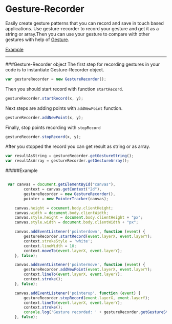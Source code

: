 # Gesture-Recorder
Easily create gesture patterns that you can record and save in touch based applications.
Use gesture-recorder to record your gesture and get it as a string or array.Then you can use your gesture to compare with other gestures with help of [Gesture](https://github.com/Rapid-Application-Development-JS/Gesture).

[Example](http://rapid-application-development-js.github.io/Gesture-Recorder/example/)

---

###Gesture-Recorder object
The first step for recording gestures in your code is to instantiate Gesture-Recorder object.

```javascript
var gestureRecorder = new GestureRecorder();
```

Then you should start record with function `startRecord`.

```javascript
gestureRecorder.startRecord(x, y);
```

Next steps are adding points with `addNewPoint` function.


```javascript
gestureRecorder.addNewPoint(x, y);
```

Finally, stop points recording with  `stopRecord`

```javascript
gestureRecorder.stopRecord(x, y);
```

After you stopped the record you can get result as string or as array.

```javascript
var resultAsString = gestureRecorder.getGestureString();
var resultAsArray = gestureRecorder.getGestureArray();
```


#####Example
```javascript

 var canvas = document.getElementById("canvas"),
        context = canvas.getContext("2d"),
        gestureRecorder = new GestureRecorder(),
        pointer = new PointerTracker(canvas);

    canvas.height = document.body.clientHeight;
    canvas.width = document.body.clientWidth;
    canvas.style.height = document.body.clientHeight + "px";
    canvas.style.width = document.body.clientWidth + "px";

    canvas.addEventListener('pointerdown', function (event) {
        gestureRecorder.startRecord(event.layerX, event.layerY);
        context.strokeStyle = 'white';
        context.lineWidth = 10;
        context.moveTo(event.layerX, event.layerY);
    }, false);

    canvas.addEventListener('pointermove', function (event) {
        gestureRecorder.addNewPoint(event.layerX, event.layerY);
        context.lineTo(event.layerX, event.layerY);
        context.stroke();
    }, false);

    canvas.addEventListener('pointerup', function (event) {
        gestureRecorder.stopRecord(event.layerX, event.layerY);
        context.lineTo(event.layerX, event.layerY);
        context.stroke();
        console.log('Gesture recorded: ' + gestureRecorder.getGestureString());
    }, false);



```
